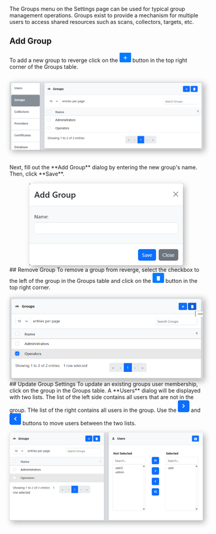 
The Groups menu on the Settings page can be used for typical group management operations. Groups exist to provide a mechanism for multiple users to access shared resources such as scans, collectors, targets, etc. 
<br>
## Add Group
To add a new group to reverge click on the <img src="../../assets/add_btn.png" alt="Save button" width="30">  button in the top right corner of the Groups table.
<br>
<br>
<center>
<img src="../../assets/group_table.png" alt="User Table" width="750" style="box-shadow: 5px 5px 15px rgba(0, 0, 0, 0.3);">
</center>
<br>
<br>
Next, fill out the **Add Group** dialog by entering the new group's name. Then, click **Save**.
<br>
<br>
<center>
<img src="../../assets/add_group_modal.png" alt="Add Group" width="400" style="box-shadow: 5px 5px 15px rgba(0, 0, 0, 0.3);">
</center>
## Remove Group
To remove a group from reverge, select the checkbox to the left of the group in the Groups table and click on the <img src="../../assets/delete_btn.png" alt="Delete button" width="30">  button in the top right corner.
<br>
<br>
<center>
<img src="../../assets/group_delete.png" alt="Delete Group" width="750" style="box-shadow: 5px 5px 15px rgba(0, 0, 0, 0.3);">
</center>
## Update Group Settings
To update an existing groups user membership, click on the group in the Groups table. A **Users** dialog will be displayed with two lists. The list of the left side contains all users that are not in the group. THe list of the right contains all users in the group. Use the <img src="../../assets/add_to_list_btn.png" alt="Save button" width="30"> and <img src="../../assets/remove_from_list_btn.png" alt="Save button" width="30"> buttons to move users between the two lists.
<br>
<br>
<center>
<img src="../../assets/group_membership.png" alt="Group settings" width="750" style="box-shadow: 5px 5px 15px rgba(0, 0, 0, 0.3);">
</center>
<br>
<br>
